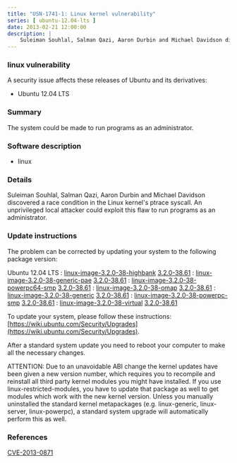 ```yaml
---
title: "USN-1741-1: Linux kernel vulnerability"
series: [ ubuntu-12.04-lts ]
date: 2013-02-21 12:00:00
description: |
    Suleiman Souhlal, Salman Qazi, Aaron Durbin and Michael Davidson discovered a race condition in the Linux kernel&#39;s ptrace syscall. An unprivileged local attacker could exploit this flaw to run programs as an administrator. 
--- 
```

 
### linux vulnerability

A security issue affects these releases of Ubuntu and its derivatives:

* Ubuntu 12.04 LTS

### Summary

The system could be made to run programs as an administrator. 

### Software description

* linux 

### Details

Suleiman Souhlal, Salman Qazi, Aaron Durbin and Michael Davidson discovered a race condition in the Linux kernel&#39;s ptrace syscall. An unprivileged local attacker could exploit this flaw to run programs as an administrator. 

### Update instructions

The problem can be corrected by updating your system to the following package version:

Ubuntu 12.04 LTS
 : [linux-image-3.2.0-38-highbank](https://launchpad.net/ubuntu/+source/linux) <span> [3.2.0-38.61](https://launchpad.net/ubuntu/+source/linux/3.2.0-38.61) </span> 
 : [linux-image-3.2.0-38-generic-pae](https://launchpad.net/ubuntu/+source/linux) <span> [3.2.0-38.61](https://launchpad.net/ubuntu/+source/linux/3.2.0-38.61) </span> 
 : [linux-image-3.2.0-38-powerpc64-smp](https://launchpad.net/ubuntu/+source/linux) <span> [3.2.0-38.61](https://launchpad.net/ubuntu/+source/linux/3.2.0-38.61) </span> 
 : [linux-image-3.2.0-38-omap](https://launchpad.net/ubuntu/+source/linux) <span> [3.2.0-38.61](https://launchpad.net/ubuntu/+source/linux/3.2.0-38.61) </span> 
 : [linux-image-3.2.0-38-generic](https://launchpad.net/ubuntu/+source/linux) <span> [3.2.0-38.61](https://launchpad.net/ubuntu/+source/linux/3.2.0-38.61) </span> 
 : [linux-image-3.2.0-38-powerpc-smp](https://launchpad.net/ubuntu/+source/linux) <span> [3.2.0-38.61](https://launchpad.net/ubuntu/+source/linux/3.2.0-38.61) </span> 
 : [linux-image-3.2.0-38-virtual](https://launchpad.net/ubuntu/+source/linux) <span> [3.2.0-38.61](https://launchpad.net/ubuntu/+source/linux/3.2.0-38.61) </span> 

To update your system, please follow these instructions: [https://wiki.ubuntu.com/Security/Upgrades](https://wiki.ubuntu.com/Security/Upgrades).

After a standard system update you need to reboot your computer to make all the necessary changes.

ATTENTION: Due to an unavoidable ABI change the kernel updates have been given a new version number, which requires you to recompile and reinstall all third party kernel modules you might have installed. If you use linux-restricted-modules, you have to update that package as well to get modules which work with the new kernel version. Unless you manually uninstalled the standard kernel metapackages (e.g. linux-generic, linux-server, linux-powerpc), a standard system upgrade will automatically perform this as well. 

### References

 [CVE-2013-0871](http://people.ubuntu.com/~ubuntu-security/cve/CVE-2013-0871)
 
